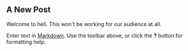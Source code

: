 ## A New Post
Welcome to hell. This won't be working for our audience at all.

Enter text in [Markdown](http://daringfireball.net/projects/markdown/). Use the toolbar above, or click the **?** button for formatting help.
